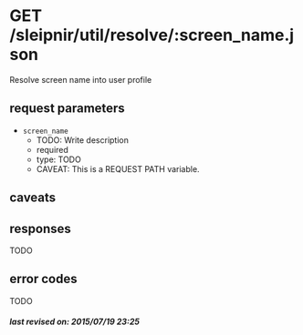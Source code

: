 # GET /sleipnir/util/resolve/:screen_name.json

Resolve screen name into user profile

## request parameters

- `screen_name`
  - TODO: Write description
  - required
  - type: TODO
  - CAVEAT: This is a REQUEST PATH variable.

## caveats

## responses

TODO

## error codes

TODO

##### last revised on: 2015/07/19 23:25
